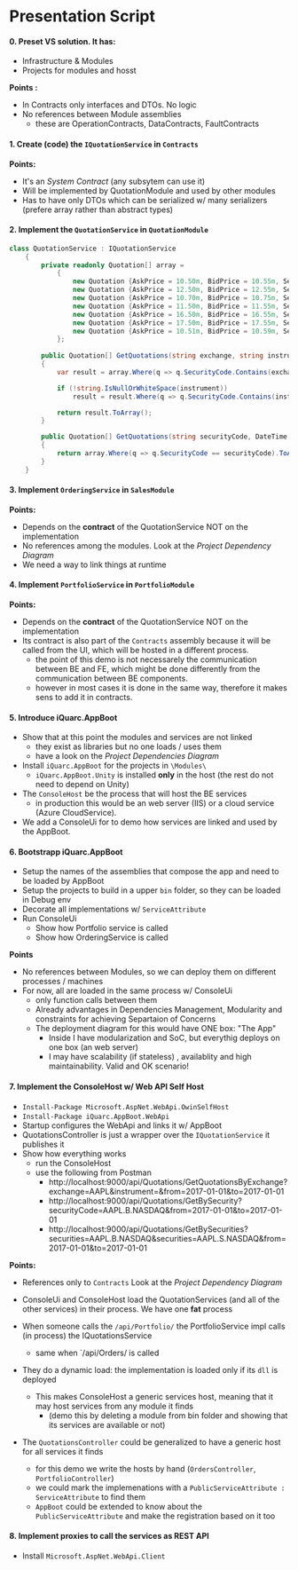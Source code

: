 Presentation Script
================ 


#### 0.	Preset VS solution. It has:

 - Infrastructure & Modules
 - Projects for modules and hosst
  
**Points :**
-	In Contracts only  interfaces and DTOs. No logic
-	No references between Module assemblies
    -   these are OperationContracts, DataContracts, FaultContracts
     

#### 1.	Create (code) the `IQuotationService` in `Contracts`

**Points:**
-	It's an *System Contract* (any subsytem can use it)
-   Will be implemented by QuotationModule and used by other modules
-   Has to have only DTOs which can be serialized w/ many serializers (prefere array rather than abstract types)

#### 2. Implement the `QuotationService` in `QuotationModule`

```csharp
class QuotationService : IQuotationService
    {
        private readonly Quotation[] array = 
            {
                new Quotation {AskPrice = 10.50m, BidPrice = 10.55m, SecurityCode = "ING.S.NYSE"},
                new Quotation {AskPrice = 12.50m, BidPrice = 12.55m, SecurityCode = "ING.B.NYSE"},
                new Quotation {AskPrice = 10.70m, BidPrice = 10.75m, SecurityCode = "AAPL.B.NASDAQ"},
                new Quotation {AskPrice = 11.50m, BidPrice = 11.55m, SecurityCode = "AAPL.S.NASDAQ"},
                new Quotation {AskPrice = 16.50m, BidPrice = 16.55m, SecurityCode = "MSFT.B.NASDAQ"},
                new Quotation {AskPrice = 17.50m, BidPrice = 17.55m, SecurityCode = "ING.B.AEX"},
                new Quotation {AskPrice = 10.51m, BidPrice = 10.59m, SecurityCode = "ING.S.AEX"},
            };
        
        public Quotation[] GetQuotations(string exchange, string instrument, DateTime @from, DateTime to)
        {
            var result = array.Where(q => q.SecurityCode.Contains(exchange));

            if (!string.IsNullOrWhiteSpace(instrument))
                result = result.Where(q => q.SecurityCode.Contains(instrument));

            return result.ToArray();
        }

        public Quotation[] GetQuotations(string securityCode, DateTime @from, DateTime to)
        {
            return array.Where(q => q.SecurityCode == securityCode).ToArray();
        }
    }
```

#### 3. Implement `OrderingService` in `SalesModule`


**Points:**
- Depends on the **contract** of the QuotationService NOT on the implementation
- No references among the modules. Look at the *Project Dependency Diagram*
- We need a way to link things at runtime

#### 4. Implement `PortfolioService` in `PortfolioModule`

**Points:**
- Depends on the **contract** of the QuotationService NOT on the implementation
- Its contract is also part of the `Contracts` assembly because it will be called from the UI, which will be hosted in a different process.
    - the point of this demo is not necessarely the communication between BE and FE, which might be done differently from the communication between BE components. 
    - however in most cases it is done in the same way, therefore it makes sens to add it in contracts.

#### 5. Introduce iQuarc.AppBoot

- Show that at this point the modules and services are not linked
  - they exist as libraries but no one loads / uses them
  - have a look on the *Project Dependencies Diagram*
- Install `iQuarc.AppBoot` for the projects in `\Modules\`
  - `iQuarc.AppBoot.Unity` is installed **only** in the host (the rest do not need to depend on Unity)
- The `ConsoleHost` be the process that will host the BE services 
  - in production this would be an web server (IIS) or a cloud service (Azure CloudService).
- We add a ConsoleUi for to demo how services are linked and used by the AppBoot.

#### 6. Bootstrapp iQuarc.AppBoot

- Setup the names of the assemblies that compose the app and need to be loaded by AppBoot
- Setup the projects to build in a upper `bin` folder, so they can be loaded in Debug env
- Decorate all implementations w/ `ServiceAttribute`
- Run ConsoleUi
  - Show how Portfolio service is called
  - Show how OrderingService is called

**Points**
 - No references between Modules, so we can deploy them on different processes / machines
 - For now, all are loaded in the same process w/ ConsoleUi
   - only function calls between them
   - Already advantages in Dependencies Management, Modularity and constraints for achieving Separtaion of Concerns
   - The deployment diagram for this would have ONE box: "The App"
     - Inside I have modularization and SoC, but everythig deploys on one box (an web server)
     - I may have scalability (if stateless) , availablity and high maintainability. Valid and OK scenario!

#### 7. Implement the ConsoleHost w/ Web API Self Host
  - `Install-Package Microsoft.AspNet.WebApi.OwinSelfHost`
  - `Install-Package iQuarc.AppBoot.WebApi`
  - Startup configures the WebApi and links it w/ AppBoot
  - QuotationsController is just a wrapper over the `IQuotationService` it publishes it
  - Show how everything works
    - run the ConsoleHost
    - use the following from Postman
      - http://localhost:9000/api/Quotations/GetQuotationsByExchange?exchange=AAPL&instrument=&from=2017-01-01&to=2017-01-01
      - http://localhost:9000/api/Quotations/GetBySecurity?securityCode=AAPL.B.NASDAQ&from=2017-01-01&to=2017-01-01
      - http://localhost:9000/api/Quotations/GetBySecurities?securities=AAPL.B.NASDAQ&securities=AAPL.S.NASDAQ&from=2017-01-01&to=2017-01-01

**Points:**
 - References only to `Contracts` Look at the *Project Dependency Diagram*
 
 - ConsoleUi and ConsoleHost load the QuotationServices (and all of the other services) in their process. We have one **fat** process
 
 - When someone calls the `/api/Portfolio/` the PortfolioService impl calls (in process) the IQuotationsService
   - same when `/api/Orders/ is called

 - They do a dynamic load: the implementation is loaded only if its `dll` is deployed
   - This makes ConsoleHost a generic services host, meaning that it may host services from any module it finds
     - (demo this by deleting a module from bin folder and showing that its services are available or not)
    
 - The `QuotationsController` could be generalized to have a generic host for all services it finds 
   - for this demo we write the hosts by hand (`OrdersController`, `PortfolioController`)
   - we could mark the implemenations with a `PublicServiceAttribute : ServiceAttribute` to find them
   - `AppBoot` could be extended to know about the `PublicServiceAttribute` and make the registration based on it too
 
#### 8. Implement proxies to call the services as REST API
 - Install `Microsoft.AspNet.WebApi.Client`